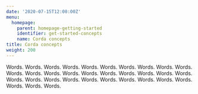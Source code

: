 ```yaml
---
date: '2020-07-15T12:00:00Z'
menu:
  homepage:
    parent: homepage-getting-started
    identifier: get-started-concepts
    name: Corda concepts
title: Corda concepts
weight: 200
---
```


Words. Words. Words. Words. Words. Words. Words. Words. Words. Words. Words. Words. Words. Words. Words. Words. Words. Words. Words. Words. Words. Words. Words. Words. Words. Words. Words. Words. Words. Words. Words. Words. Words.
